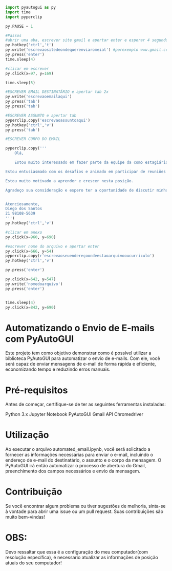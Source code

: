 ```python
import pyautogui as py
import time
import pyperclip

py.PAUSE = 1

#Passos 
#abrir uma aba, escrever site gmail e apertar enter e esperar 4 segundos
py.hotkey('ctrl','t')
py.write('escrevaositedeondequerenviaromeial') #porexemplo www.gmail.com
py.press('enter')
time.sleep(4)

#clicar em escrever
py.click(x=97, y=169)

time.sleep(5)

#ESCREVER EMAIL DESTINATÁRIO e apertar tab 2x
py.write('escrevaoemailaqui')
py.press('tab')
py.press('tab')

#ESCREVER ASSUNTO e apertar tab
pyperclip.copy('escrevaoassuntoaqui')
py.hotkey('ctrl','v')
py.press('tab')

#ESCREVER CORPO DO EMAIL

pyperclip.copy('''
    Olá,

    Estou muito interessado em fazer parte da equipe da como estagiário em Desenvolvimento Front-end. Com minha experiência em tecnologias como HTML5, CSS, JavaScript, Bootstrap, Git e Github, juntamente com meu curso tecnólogo superior em Análise e Desenvolvimento de Sistemas eu ótimo curso de fullstack da B7WEB, estou confiante em minha capacidade de ser um grande contribuinte para sua equipe de tecnologia!

Estou entusiasmado com os desafios e animado em participar de reuniões diárias com a equipe de tecnologia e interagir com outros membros da equipe para ajudar a alcançar nossos objetivos.

Estou muito motivado a aprender e crescer nesta posição.

Agradeço sua consideração e espero ter a oportunidade de discutir minha aplicação futuramente.


Atenciosamente,
Diego dos Santos
21 98108-5639
''')
py.hotkey('ctrl','v')

#clicar em anexo
py.click(x=960, y=690)

#escrever nome do arquivo e apertar enter
py.click(x=666, y=54)
pyperclip.copy(r'escrevaoseuendereçoondeestaoarquivooucurriculo')
py.hotkey('ctrl','v')

py.press('enter')

py.click(x=642, y=547)
py.write('nomedoarquivo')
py.press('enter')


time.sleep(4)
py.click(x=842, y=690)

```

# Automatizando o Envio de E-mails com PyAutoGUI
Este projeto tem como objetivo demonstrar como é possível utilizar a biblioteca PyAutoGUI para automatizar o envio de e-mails. Com ele, você será capaz de enviar mensagens de e-mail de forma rápida e eficiente, economizando tempo e reduzindo erros manuais.

# Pré-requisitos
Antes de começar, certifique-se de ter as seguintes ferramentas instaladas:

Python 3.x
Jupyter Notebook
PyAutoGUI
Gmail API
Chromedriver


# Utilização
Ao executar o arquivo automated_email.ipynb, você será solicitado a fornecer as informações necessárias para enviar o e-mail, incluindo o endereço de e-mail do destinatário, o assunto e o corpo da mensagem. O PyAutoGUI irá então automatizar o processo de abertura do Gmail, preenchimento dos campos necessários e envio da mensagem.

# Contribuição
Se você encontrar algum problema ou tiver sugestões de melhoria, sinta-se à vontade para abrir uma issue ou um pull request. Suas contribuições são muito bem-vindas!

# OBS:
Devo ressaltar que essa é a configuração do meu computador(com resolução específica), é necessario atualizar as informações de posição atuais do seu computador!
